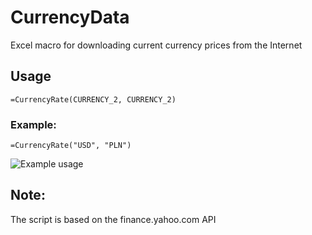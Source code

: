 # CurrencyData
Excel macro for downloading current currency prices from the Internet

## Usage
```=CurrencyRate(CURRENCY_2, CURRENCY_2)```

### Example:<br>
```=CurrencyRate("USD", "PLN")```

![Example usage](https://raw.githubusercontent.com/KimPiks/CurrencyData/main/Example.png)

## Note:<br>
The script is based on the finance.yahoo.com API
